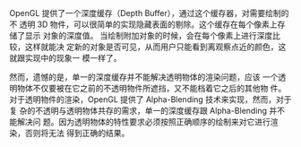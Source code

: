 OpenGL 提供了一个深度缓存（Depth Buffer），通过这个缓存器，对需要绘制的不
透明 3D 物件，可以很简单的实现隐藏表面的剔除。这个缓存在每个像素上存储了显示
对象的深度值。
当绘制附加对象的时候，会在每个像素上进行深度比较，这样就能决
定新的对象是否可见，从而用户只能看到离观察点近的颜色，这就跟实现中的现象一
模一样了。


然而，遗憾的是，单一的深度缓存并不能解决透明物体的渲染问题，应该
一个透明物体不仅要被在它之前的不透明物件所遮挡，又不能档着它之后的其他物
件。对于透明物件的渲染，OpenGL 提供了 Alpha-Blending 技术来实现，然而，对于复
杂的不透明与透明物体共存的需求，单一的深度缓存跟 Alpha-Blending 并不能解决问
题。因为透明物体的特性要求必须按照正确顺序的绘制来对它进行渲染，否则将无法
得到正确的结果。